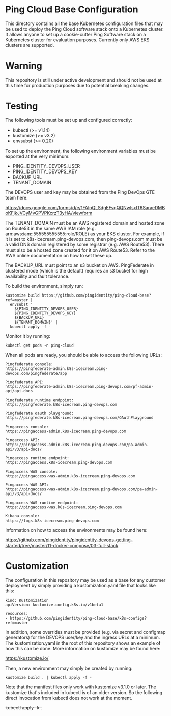 # Ping Cloud Base Configuration

This directory contains all the base Kubernetes configuration files that may be
used to deploy the Ping Cloud software stack onto a Kubernetes cluster. It
allows anyone to set up a cookie-cutter Ping Software stack on a Kubernetes
cluster for evaluation purposes. Currently only AWS EKS clusters are supported.

# Warning

This repository is still under active development and should not be used at this
time for production purposes due to potential breaking changes.

# Testing

The following tools must be set up and configured correctly:

- kubectl (>= v1.14)
- kustomize (>= v3.2)
- envsubst (>= 0.20)

To set up the environment, the following environment variables must be exported
at the very minimum:

- PING_IDENTITY_DEVOPS_USER
- PING_IDENTITY_DEVOPS_KEY
- BACKUP_URL
- TENANT_DOMAIN

The DEVOPS user and key may be obtained from the Ping DevOps GTE team here:

https://docs.google.com/forms/d/e/1FAIpQLSdgEFvqQQNwlsxlT6SaraeDMBoKFjkJVCyMvGPVPKcrzT3yHA/viewform

The TENANT_DOMAIN must be an AWS registered domain and hosted zone on Route53 in
the same AWS IAM role (e.g. arn:aws:iam::555555555555:role/ROLE) as your EKS
cluster. For example, if it is set to k8s-icecream.ping-devops.com, then
ping-devops.com must be a valid DNS domain registered by some registrar (e.g.
AWS Route53). There must also be a hosted zone created for it on AWS Route53.
Refer to the AWS online documentation on how to set these up.

The BACKUP_URL must point to an s3 bucket on AWS. PingFederate in clustered mode
(which is the default) requires an s3 bucket for high availability and fault tolerance. 

To build the environment, simply run:

```
kustomize build https://github.com/pingidentity/ping-cloud-base?ref=master |
  envsubst '
    ${PING_IDENTITY_DEVOPS_USER}
    ${PING_IDENTITY_DEVOPS_KEY}
    ${BACKUP_URL}
    ${TENANT_DOMAIN}' |
  kubectl apply -f -
```

Monitor it by running:

```
kubectl get pods -n ping-cloud
```

When all pods are ready, you should be able to access the following URLs:

```
Pingfederate console:
https://pingfederate-admin.k8s-icecream.ping-devops.com/pingfederate/app

Pingfederate API:
https://pingfederate-admin.k8s-icecream.ping-devops.com/pf-admin-api/api-docs

Pingfederate runtime endpoint:
https://pingfederate.k8s-icecream.ping-devops.com

Pingfederate oauth playground:
https://pingfederate.k8s-icecream.ping-devops.com/OAuthPlayground

Pingaccess console:
https://pingaccess-admin.k8s-icecream.ping-devops.com

Pingaccess API:
https://pingaccess-admin.k8s-icecream.ping-devops.com/pa-admin-api/v3/api-docs/

Pingaccess runtime endpoint:
https://pingaccess.k8s-icecream.ping-devops.com

Pingaccess WAS console:
https://pingaccess-was-admin.k8s-icecream.ping-devops.com

Pingaccess WAS API:
https://pingaccess-was-admin.k8s-icecream.ping-devops.com/pa-admin-api/v3/api-docs/

Pingaccess WAS runtime endpoint:
https://pingaccess-was.k8s-icecream.ping-devops.com

Kibana console:
https://logs.k8s-icecream.ping-devops.com
```

Information on how to access the environments may be found here:

https://github.com/pingidentity/pingidentity-devops-getting-started/tree/master/11-docker-compose/03-full-stack

# Customization

The configuration in this repository may be used as a base for any customer
deployment by simply providing a kustomization.yaml file that looks like this:

```
kind: Kustomization
apiVersion: kustomize.config.k8s.io/v1beta1

resources:
- https://github.com/pingidentity/ping-cloud-base/k8s-configs?ref=master
```

In addition, some overrides must be provided (e.g. via secret and configmap
generators) for the DEVOPS user/key and the ingress URLs at a minimum. The
kustomization.yaml in the root of this repository shows an example of how this
can be done. More information on kustomize may be found here:

https://kustomize.io/

Then, a new environment may simply be created by running:

```
kustomize build . | kubectl apply -f -
```

Note that the manifest files only work with kustomize v3.1.0 or later. The
kustomize that's included in kubectl is of an older version. So the following
direct invocation from kubectl does not work at the moment.

~~kubectl apply -k .~~


